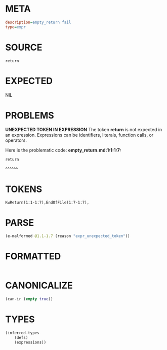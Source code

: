 # META
~~~ini
description=empty_return fail
type=expr
~~~
# SOURCE
~~~roc
return
~~~
# EXPECTED
NIL
# PROBLEMS
**UNEXPECTED TOKEN IN EXPRESSION**
The token **return** is not expected in an expression.
Expressions can be identifiers, literals, function calls, or operators.

Here is the problematic code:
**empty_return.md:1:1:1:7:**
```roc
return
```
^^^^^^


# TOKENS
~~~zig
KwReturn(1:1-1:7),EndOfFile(1:7-1:7),
~~~
# PARSE
~~~clojure
(e-malformed @1.1-1.7 (reason "expr_unexpected_token"))
~~~
# FORMATTED
~~~roc

~~~
# CANONICALIZE
~~~clojure
(can-ir (empty true))
~~~
# TYPES
~~~clojure
(inferred-types
	(defs)
	(expressions))
~~~
